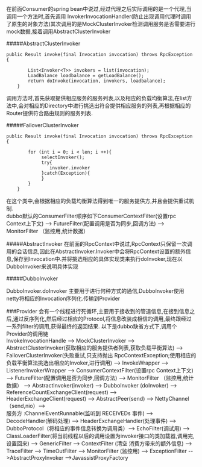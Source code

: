 在前面Consumer的spring bean中说过,经过代理之后实际调用的是一个代理,当调用一个方法时,首先调用 InvokerInvocationHandler(防止出现调用代理时调用了原生的对象方法)其次调用的是MockClusterInvoker检测调用服务是否需要进行mock数据,接着调用AbstractClusterInvoker

#####AbstractClusterInvoker
```
public Result invoke(final Invocation invocation) throws RpcException {
       
        List<Invoker<T>> invokers = list(invocation);
        LoadBalance loadbalance = getLoadBalance();
        return doInvoke(invocation, invokers, loadbalance);
    }
```
调用方法时,首先获取提供相应服务的服务列表,以及相应的负载均衡算法,在list方法中,会对相应的Directory中进行挑选出符合提供相应服务的列表,再根据相应的Router提供符合路由规则的服务列表.

#####FailoverClusterInvoker
```
public Result invoke(final Invocation invocation) throws RpcException {
       
        for (int i = 0; i < len; i ++){
             selectInvoker();
             try{
                invoker.invoker
             }catch(Exception){
             }   
        }
    }
```
在这个类中,会根据相应的负载均衡算法得到唯一的服务提供方,并且会提供重试机制.  
dubbo默认的ConsumerFilter顺序如下ConsumerContextFilter(设置rpc Context上下文) --> FutureFilter(配置调用是否为同步,回调方法) --> MonitorFilter （监控用,统计数据）

#####AbstractInvoker
在前面的RpcContext中说过,RpcContext只保留一次调用的会话信息,因此在AbstractInvoker.Invoker中会将RpcContext设置的额外信息,保存到Invocation中.并将挑选相应的具体实现类来执行doInvoker,现在以DubboInvoker来说明具体实现

#####DubboInvoker

DubboInvoker.doInvoker 主要用于进行何种方式的通信,DubboInvoker使用netty将相应的Invocation序列化.传输到Provider

###Provider
会有一个线程进行死循环,主要用于接收到的管道信息,在接到信息之后,通过反序列化,然后经过相应的Protocol,将信息改装成相信的调用,最终跟经过一系列filter的调用,获得最终的返回结果.
以下是dubbo缺省方式下,调用个Provider的调用链  
InvokeInvocationHandle --> MockClusterInvoker --> AbstractClusterInvoker(获取相应的服务提供者列表,获取负载平衡算法) --> FailoverClusterInvoker(失败重试,只支持抛出 RpcContextException;使用相应的负载平衡算法挑选出相应的Invoker,进行调用) --> InvokeWrapper --> ListenerInvokerWrapper --> ConsumerContextFilter(设置rpc Context上下文) --> FutureFilter(配置调用是否为同步,回调方法) --> MonitorFilter （监控用,统计数据） --> AbstractInvoker(invoker) --> DubboInvoker (doInvoker) -->
ReferenceCountExchangeClient(request) --> HeaderExchangeClient(request) --> AbstractPeer(send) --> NettyChannel（send,nio）-->  
服务方 :ChannelEventRunnable(监听到 RECEIVEDs 事件) --> DecodeHandler(解码处理) --> HeaderExchangeHandler(处理事件) --> DubboProtocol（将相应的事件信息转换为调用类）--> EchoFilter(调试用) --> ClassLoaderFilter(将当前线程以后的调用设置为invoker接口的类加载器,调用完,设置回来) --> GenericFilter -->
ContextFilter (清空 消费方带来的额外信息) --> TraceFilter --> TimeOutFilter --> MonitorFilter (监控用) --> ExceptionFilter -->AbstractProxyInvoker -->JavassistProxyFactory


